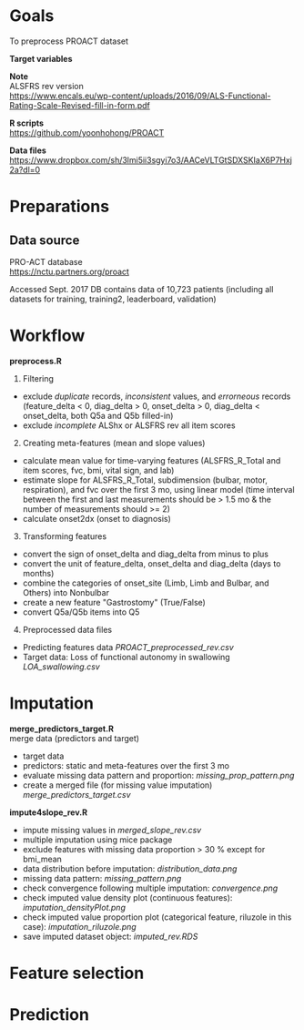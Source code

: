 # Goals  

To preprocess PROACT dataset     

**Target variables**    


**Note**    
ALSFRS rev version    
https://www.encals.eu/wp-content/uploads/2016/09/ALS-Functional-Rating-Scale-Revised-fill-in-form.pdf   

**R scripts**  
https://github.com/yoonhohong/PROACT  

**Data files** 
https://www.dropbox.com/sh/3lmi5ii3sgyi7o3/AACeVLTGtSDXSKIaX6P7Hxj2a?dl=0  

# Preparations  
## Data source  

PRO-ACT database  
https://nctu.partners.org/proact   

Accessed Sept. 2017 
DB contains data of 10,723 patients (including all datasets for training, training2, leaderboard, validation)  


# Workflow 

**preprocess.R**    

1. Filtering   
- exclude *duplicate* records, *inconsistent* values, and 
*errorneous* records (feature_delta < 0, diag_delta > 0, onset_delta > 0, diag_delta < onset_delta, both Q5a and Q5b filled-in)   
- exclude *incomplete* ALShx or ALSFRS rev all item scores      


2. Creating meta-features (mean and slope values)  
- calculate mean value for time-varying features (ALSFRS_R_Total and item  scores, fvc, bmi, vital sign, and lab)     
- estimate slope for ALSFRS_R_Total, subdimension (bulbar, motor, respiration), and fvc over the first 3 mo, using linear model (time interval between the first and last measurements should be > 1.5 mo & the number of measurements should >= 2)       
- calculate onset2dx (onset to diagnosis)   

3. Transforming features   
- convert the sign of onset_delta and diag_delta from minus to plus    
- convert the unit of feature_delta, onset_delta and diag_delta (days to months)         
- combine the categories of onset_site (Limb, Limb and Bulbar, and Others) into Nonbulbar    
- create a new feature "Gastrostomy" (True/False) 
- convert Q5a/Q5b items into Q5   

4. Preprocessed data files  
- Predicting features data *PROACT_preprocessed_rev.csv*   
- Target data: Loss of functional autonomy in swallowing *LOA_swallowing.csv*    

# Imputation   

**merge_predictors_target.R**   
merge data (predictors and target)   
- target data   
- predictors: static and meta-features over the first 3 mo    
- evaluate missing data pattern and proportion: *missing_prop_pattern.png*   
- create a merged file (for missing value imputation) *merge_predictors_target.csv*      

**impute4slope_rev.R**    
- impute missing values in *merged_slope_rev.csv*   
- multiple imputation using mice package    
- exclude features with missing data proportion > 30 % except for bmi_mean   
- data distribution before imputation: *distribution_data.png*    
- missing data pattern: *missing_pattern.png*   
- check convergence following multiple imputation: *convergence.png*  
- check imputed value density plot (continuous features): *imputation_densityPlot.png*   
- check imputed value proportion plot (categorical feature, riluzole in this case): *imputation_riluzole.png*   
- save imputed dataset object: *imputed_rev.RDS*   


# Feature selection   


# Prediction  





